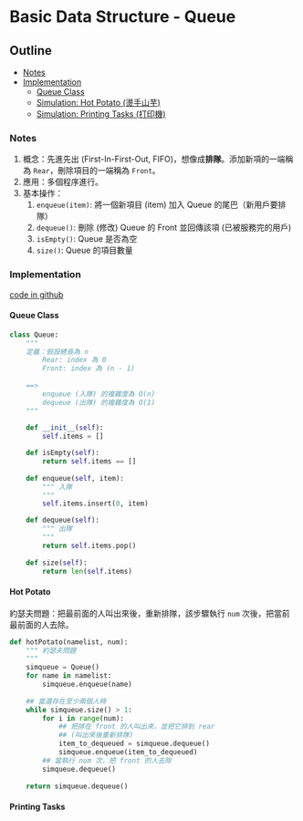 # Basic Data Structure - Queue

## Outline

* [Notes](#notes)
* [Implementation](#implementation)
    * [Queue Class](#queue-class)
    * [Simulation: Hot Potato (燙手山芋)](#hot-potato)
    * [Simulation: Printing Tasks (打印機)](#printing-tasks)

### Notes

1. 概念：先進先出 (First-In-First-Out, FIFO)，想像成**排隊**。添加新項的一端稱為 `Rear`，刪除項目的一端稱為 `Front`。
1. 應用：多個程序進行。
1. 基本操作：
    1. `enqueue(item)`: 將一個新項目 (item) 加入 Queue 的尾巴（新用戶要排隊）
    1. `dequeue()`: 刪除 (修改) Queue 的 Front 並回傳該項 (已被服務完的用戶)
    1. `isEmpty()`: Queue 是否為空
    1. `size()`: Queue 的項目數量
    

### Implementation

[code in github](https://github.com/kstseng/dsa-ml-tool-note/blob/master/DSA/ProblemSolvingWithAlgorithmsAndDataStructures/CODE/BasicDataStructure)

#### Queue Class

```python
class Queue:
    """ 
    定義：假設總長為 n
        Rear: index 為 0
        Front: index 為 (n - 1)
    
    ==> 
        enqueue (入隊) 的複雜度為 O(n)
        dequeue (出隊) 的複雜度為 O(1)
    """
    
    def __init__(self):
        self.items = []

    def isEmpty(self):
        return self.items == []
        
    def enqueue(self, item):
        """ 入隊
        """
        self.items.insert(0, item)

    def dequeue(self):
        """ 出隊
        """
        return self.items.pop()
    
    def size(self):
        return len(self.items) 

```

#### Hot Potato

約瑟夫問題：把最前面的人叫出來後，重新排隊，該步驟執行 `num` 次後，把當前最前面的人去除。

```python
def hotPotato(namelist, num):
    """ 約瑟夫問題
    """
    simqueue = Queue()
    for name in namelist:
        simqueue.enqueue(name)
    
    ## 當還存在至少兩個人時
    while simqueue.size() > 1:
        for i in range(num):
            ## 把排在 front 的人叫出來，並把它排到 rear
            ## (叫出來後重新排隊)
            item_to_dequeued = simqueue.dequeue()
            simqueue.enqueue(item_to_dequeued)
        ## 當執行 num 次，把 front 的人去除
        simqueue.dequeue()
    
    return simqueue.dequeue()
```

#### Printing Tasks

```python
```
